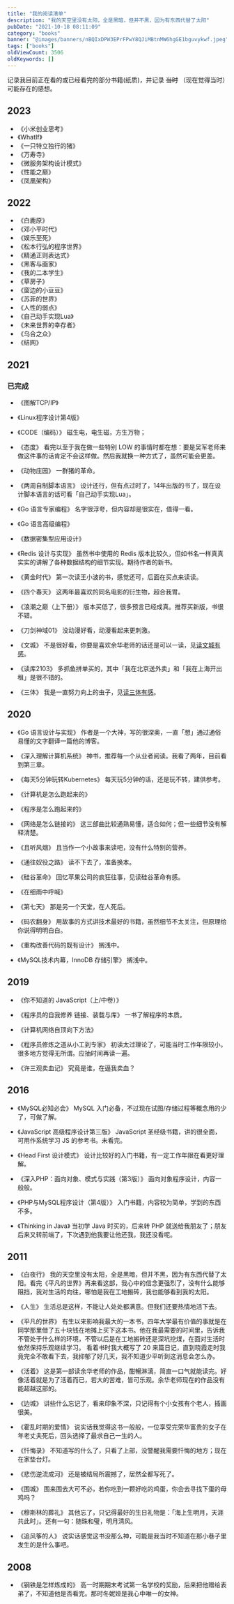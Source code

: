 ```yaml
---
title: "我的阅读清单"
description: "我的天空里没有太阳，全是黑暗，但并不黑，因为有东西代替了太阳"
pubDate: "2021-10-18 08:11:09"
category: "books"
banner: "@images/banners/nBQIxDPW3EPrFPwY8QJiMBtnMW6hgGE1bguvykwf.jpeg"
tags: ["books"]
oldViewCount: 3506
oldKeywords: []
---
```


记录我目前正在看的或已经看完的部分书籍(纸质)，并记录 ~~当时~~ （现在觉得当时）可能存在的感想。

## 2023

* 《小米创业思考》
* 《WhatIf》
* 《一只特立独行的猪》
* 《万寿寺》
* 《微服务架构设计模式》
* 《性能之巅》
* 《凤凰架构》


## 2022

* 《白鹿原》
* 《邓小平时代》
* 《娱乐至死》
* 《松本行弘的程序世界》
* 《精通正则表达式》
* 《黑客与画家》
* 《我的二本学生》
* 《草房子》
* 《窗边的小豆豆》
* 《苏菲的世界》
* 《人性的弱点》
* 《自己动手实现Lua》
* 《未来世界的幸存者》
* 《乌合之众》
* 《结网》

## 2021

### 已完成

* 《图解TCP/IP》
* 《Linux程序设计第4版》
* 《CODE（编码）》
磁生电，电生磁，方生万物；

* 《态度》
看完以至于我在做一些特别 LOW 的事情时都在想：要是吴军老师来做这件事的话肯定不会这样做。然后我就换一种方式了，虽然可能会更差。

* 《动物庄园》
一群猪的革命。

* 《两周自制脚本语言》
设计还行，但有点过时了，14年出版的书了，现在设计脚本语言的话可看「自己动手实现Lua」。

* 《Go 语言专家编程》
名字很浮夸，但内容却是很实在，值得一看。

* 《Go 语言高级编程》
* 《数据密集型应用设计》
* 《Redis 设计与实现》
虽然书中使用的 Redis 版本比较久，但如书名一样真真实实的讲解了各种数据结构的细节实现。期待作者的新书。

* 《黄金时代》
第一次读王小波的书，感觉还可，后面在买点来读读。

* 《四个春天》
这两年最喜欢的同名电影的衍生物，超合我胃。

* 《浪潮之巅（上下册）》
版本买低了，很多预言已经成真。推荐买新版，书很不错。

* 《刀剑神域01》
没动漫好看，动漫看起来更刺激。

* 《文城》
不是很好看，你要是喜欢余华老师的话还是可以一读，见[读文城有感](https://godruoyi.com/posts/wencheng)。

* 《读库2103》
多抓鱼拼单买的，其中「我在北京送外卖」和「我在上海开出租」是很不错的。

* 《三体》
我是一直努力向上的虫子，见[读三体有感](https://godruoyi.com/posts/three-body)。

## 2020

* 《Go 语言设计与实现》
作者是一个大神，写的很深奥，一直「想」通过通俗易懂的文字翻译一篇他的博客。

* 《深入理解计算机系统》
神书，推荐每一个从业者阅读。我看了两年，目前看到第三章。

* 《每天5分钟玩转Kubernetes》
每天玩5分钟的话，还是玩不转，建供参考。

* 《计算机是怎么跑起来的》
* 《程序是怎么跑起来的》
* 《网络是怎么链接的》
这三部曲比较通熟易懂，适合如何；但一些细节没有解释清楚。

* 《且听风烟》
且当作一个小故事来读吧，没有什么特别的营养。

* 《通往奴役之路》
读不下去了，准备换本。

* 《硅谷革命》
回忆苹果公司的疯狂往事，见读硅谷革命有感。

* 《在细雨中呼喊》
* 《第七天》
那是另一个天堂，在人死后。

* 《码农翻身》
用故事的方式讲技术最好的书籍，虽然细节不太关注，但原理给你说得明明白白。

* 《重构改善代码的既有设计》
搁浅中。

* 《MySQL技术内幕，InnoDB 存储引擎》
搁浅中。

## 2019
* 《你不知道的 JavaScript（上/中卷）》
* 《程序员的自我修养 链接、装载与库》
一书了解程序的本质。

* 《计算机网络自顶向下方法》
* 《程序员修炼之道从小工到专家》
初读太过理论了，可能当时工作年限较小，很多地方觉得无所谓。应抽时间再读一遍。

* 《许三观卖血记》
究竟是谁，在逼我卖血？

## 2016
* 《MySQL必知必会》
MySQL 入门必备，不过现在试图/存储过程等概念用的少了，可做了解。

* 《JavaScript 高级程序设计第三版》
JavaScript 圣经级书籍，讲的很全面，可用作系统学习 JS 的参考书。未看完。

* 《Head First 设计模式》
设计比较好的入门书籍，有一定工作年限在看更好理解。

* 《深入PHP：面向对象、模式与实践（第3版）》
面向对象程序设计，内容一般般。

* 《PHP与MySQL程序设计（第4版）》
入门书籍，内容较为简单，学到的东西不多。

* 《Thinking in Java》
当初学 Java 时买的，后来转 PHP 就送给我朋友了；朋友后来又转前端了，下次遇到他我要让他还我，我还没看呢。

## 2011
* 《白夜行》
我的天空里没有太阳，全是黑暗，但并不黑，因为有东西代替了太阳。看完《平凡的世界》再来看这部，我心中的信念更强烈了，没有什么能够阻挡，我对生活的向往，哪怕是我在工地搬砖，我也能够看到我的太阳。

* 《人生》
生活总是这样，不能让人处处都满意。但我们还要热情地活下去。

* 《平凡的世界》
有生以来影响我最大的一本书，四年大学最有价值的事就是在同学那里借了五十块钱在地摊上买下这本书。他在我最需要的时间里，告诉我不管处于什么样的环境，不管以后是在工地搬砖还是深坑挖煤，在面对生活时依然保持乐观继续学习。
看着书时我大概写了 20 来篇日记，直到晓霞走时我竟完全不敢看下去，我抑郁了好几天，我不知道少平听到这消息会怎么办。

* 《活着》
这是第一部读余华老师的作品，酣暢淋漓，简直一口气就能读完。好像活着就是为了活着而已，若大的苦难，皆可乐观。余华老师现在的作品没有能超越这部的。

* 《边城》
讲些什么忘记了，看来印象不深，只记得有个小女孩有个老人，插画很美。

* 《霍乱时期的爱情》
说实话我觉得这书一般般，一位享受完荣华富贵的女子在年老丈夫死后，回头选择了最求自己一生的人。

* 《忏悔录》
不知道写的什么了，只看了上部，没警醒我需要忏悔的地方；现在在家垫台灯。

* 《悲伤逆流成河》
还是被结局所震撼了，居然全都写死了。

* 《围城》
围来围去大可不必，若你吃到一颗好吃的鸡蛋，你会去寻找下蛋的母鸡吗？

* 《穆斯林的葬礼》
其他忘了，只记得最好的生日礼物是：「海上生明月，天涯共此时」。还有一句：随珠和璧，明月清风。

* 《追风筝的人》
说实话感觉这书没那么神，可能是我当时不知道在那小巷子里发生的是什么事吧。

## 2008
* 《钢铁是怎样炼成的》
高一时期期末考试第一名学校的奖励，后来把他赠给表弟了，不知道他是否看完。那时冬妮娅是我心中唯一的女神。
